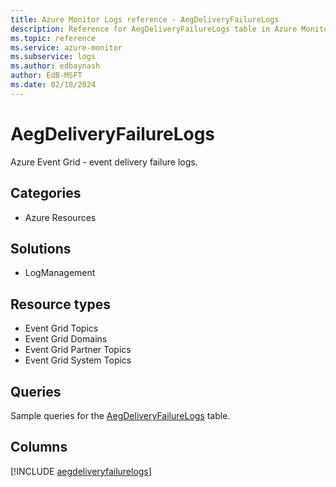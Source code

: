 ```yaml
---
title: Azure Monitor Logs reference - AegDeliveryFailureLogs
description: Reference for AegDeliveryFailureLogs table in Azure Monitor Logs.
ms.topic: reference
ms.service: azure-monitor
ms.subservice: logs
ms.author: edbaynash
author: EdB-MSFT
ms.date: 02/18/2024
---
```


# AegDeliveryFailureLogs

Azure Event Grid - event delivery failure logs.


## Categories

- Azure Resources

## Solutions

- LogManagement

## Resource types

- Event Grid Topics
- Event Grid Domains
- Event Grid Partner Topics
- Event Grid System Topics

## Queries

 Sample queries for the [AegDeliveryFailureLogs](../queries/aegdeliveryfailurelogs.md) table.


## Columns
  
[!INCLUDE [aegdeliveryfailurelogs](.././tables/includes/aegdeliveryfailurelogs-include.md)]
